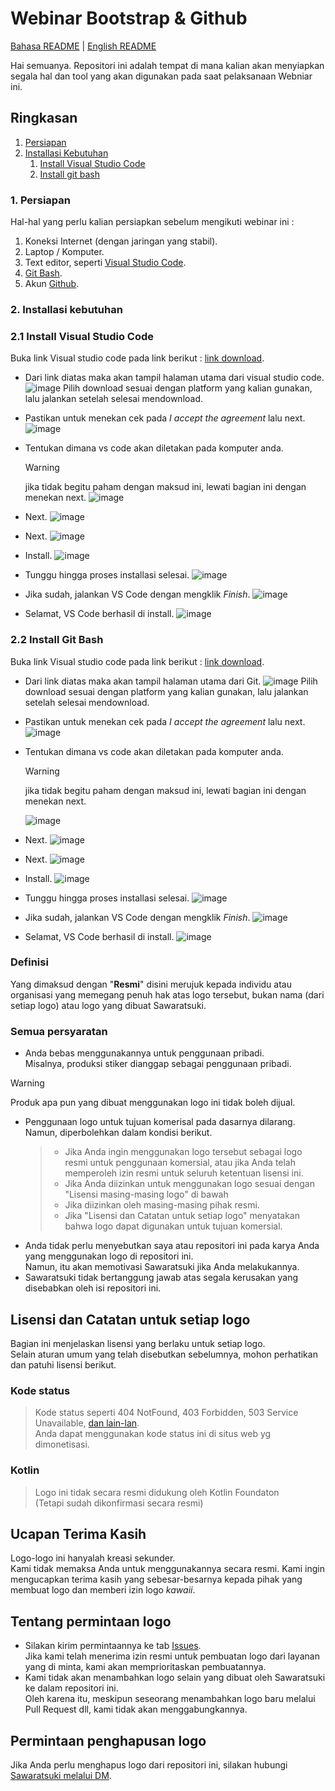 # Webinar Bootstrap & Github

[Bahasa README](./README.md) | [English README](/README_EN.md)

Hai semuanya. Repositori ini adalah tempat di mana kalian akan menyiapkan segala hal dan tool yang akan digunakan pada saat pelaksanaan Webniar ini.

<!-- > [!WARNING]
> Semua logo yang ditampilkan disini merupakan buatan Sawaratsuki dan tidak dibuat oleh layanan atau organisasi masing-masing.  
> Tidak semua logo digunakan secara resmi.  
> Diharapkan untuk tidak terlalu berlebihan dengan elemen "_kawaii_".

> [!IMPORTANT]
> Isi repositori ini **tidak boleh** digunakan untuk AI atau apa pun yang dianggap **serupa** oleh Sawaratsuki.  
> Tolong dicatat. -->

## Ringkasan
1. [Persiapan](#1-persiapan)
2. [Installasi Kebutuhan](#2-installasi-kebutuhan)
    1. [Install Visual Studio Code](#21-install-visual-studio-code)
    2. [Install git bash]()

### 1. Persiapan

Hal-hal yang perlu kalian persiapkan sebelum mengikuti webinar ini :
  1. Koneksi Internet (dengan jaringan yang stabil).
  2. Laptop / Komputer.
  3. Text editor, seperti [Visual Studio Code](https://code.visualstudio.com/).
  4. [Git Bash](https://git-scm.com/).
  5. Akun [Github](https://github.com/).

### 2. Installasi kebutuhan

  ### 2.1 Install Visual Studio Code

  Buka link Visual studio code pada link berikut :
  [link download](https://code.visualstudio.com/).

  - Dari link diatas maka akan tampil halaman utama dari visual studio code.
    ![image](/img/vscode/img01.png)
    Pilih download sesuai dengan platform yang kalian gunakan, lalu jalankan setelah selesai mendownload.

  - Pastikan untuk menekan cek pada _I accept the agreement_ lalu next.
    ![image](/img/vscode/img02.png)

  - Tentukan dimana vs code akan diletakan pada komputer anda.
    > [!WARNING]
    > jika tidak begitu paham dengan maksud ini, lewati bagian ini dengan menekan next.
    ![image](/img//vscode/img03.png)

  - Next.
    ![image](/img/vscode/img04.png)

  - Next.
    ![image](/img/vscode/img05.png)

  - Install.
    ![image](/img/vscode/img06.png)

  - Tunggu hingga proses installasi selesai.
    ![image](/img/vscode/img07.png)

  - Jika sudah, jalankan VS Code dengan mengklik _Finish_.
    ![image](/img/vscode/img08.png)

  - Selamat, VS Code berhasil di install.
    ![image](/img/vscode/img09.png)



  ### 2.2 Install Git Bash

  Buka link Visual studio code pada link berikut :
  [link download](https://git-scm.com/).

  - Dari link diatas maka akan tampil halaman utama dari Git.
    ![image](/img/git/img01.png)
    Pilih download sesuai dengan platform yang kalian gunakan, lalu jalankan setelah selesai mendownload.

  - Pastikan untuk menekan cek pada _I accept the agreement_ lalu next.
    ![image](/img/vscode-win/img02.png)

  - Tentukan dimana vs code akan diletakan pada komputer anda.
      > [!WARNING]
      > jika tidak begitu paham dengan maksud ini, lewati bagian ini dengan menekan next.

    ![image](/img//vscode-win/img03.png)

  - Next.
    ![image](/img/vscode-win/img04.png)

  - Next.
    ![image](/img/vscode-win/img05.png)

  - Install.
    ![image](/img/vscode-win/img06.png)

  - Tunggu hingga proses installasi selesai.
    ![image](/img/vscode-win/img07.png)

  - Jika sudah, jalankan VS Code dengan mengklik _Finish_.
    ![image](/img/vscode-win/img08.png)

  - Selamat, VS Code berhasil di install.
    ![image](/img/vscode-win/img09.png)

### Definisi  

Yang dimaksud dengan "**Resmi**" disini merujuk kepada individu atau organisasi yang memegang penuh hak atas logo tersebut, bukan nama (dari setiap logo) atau logo yang dibuat Sawaratsuki.

### Semua persyaratan

- Anda bebas menggunakannya untuk penggunaan pribadi.  
Misalnya, produksi stiker dianggap sebagai penggunaan pribadi.
> [!WARNING]
> Produk apa pun yang dibuat menggunakan logo ini tidak boleh dijual.
- Penggunaan logo untuk tujuan komerisal pada dasarnya dilarang.  
Namun, diperbolehkan dalam kondisi berikut.
  > - Jika Anda ingin menggunakan logo tersebut sebagai logo resmi untuk penggunaan komersial, atau jika Anda telah memperoleh izin resmi untuk seluruh ketentuan lisensi ini.  
  > - Jika Anda diizinkan untuk menggunakan logo sesuai dengan "Lisensi masing-masing logo" di bawah
  > - Jika diizinkan oleh masing-masing pihak resmi.
  > - Jika "Lisensi dan Catatan untuk setiap logo" menyatakan bahwa logo dapat digunakan untuk tujuan komersial.
- Anda tidak perlu menyebutkan saya atau repositori ini pada karya Anda yang menggunakan logo di repositori ini.  
  Namun, itu akan memotivasi Sawaratsuki jika Anda melakukannya.
- Sawaratsuki tidak bertanggung jawab atas segala kerusakan yang disebabkan oleh isi repositori ini.

## Lisensi dan Catatan untuk setiap logo

Bagian ini menjelaskan lisensi yang berlaku untuk setiap logo.  
Selain aturan umum yang telah disebutkan sebelumnya, mohon perhatikan dan patuhi lisensi berikut.

### Kode status

> Kode status seperti 404 NotFound, 403 Forbidden, 503 Service Unavailable, [dan lain-lan](https://github.com/SAWARATSUKI/KawaiiLogos/tree/main/ResponseCode).  
> Anda dapat menggunakan kode status ini di situs web yg dimonetisasi.

### Kotlin

> Logo ini tidak secara resmi didukung oleh Kotlin Foundaton  
> (Tetapi sudah dikonfirmasi secara resmi)

## Ucapan Terima Kasih

Logo-logo ini hanyalah kreasi sekunder.  
Kami tidak memaksa Anda untuk menggunakannya secara resmi. Kami ingin mengucapkan terima kasih yang sebesar-besarnya kepada pihak yang membuat logo dan memberi izin logo _kawaii_.

## Tentang permintaan logo

- Silakan kirim permintaannya ke tab [Issues](https://github.com/SAWARATSUKI/KawaiiLogos/issues).  
Jika kami telah menerima izin resmi untuk pembuatan logo dari layanan yang di minta, kami akan memprioritaskan pembuatannya.
- Kami tidak akan menambahkan logo selain yang dibuat oleh Sawaratsuki ke dalam repositori ini.  
  Oleh karena itu, meskipun seseorang menambahkan logo baru melalui Pull Request dll, kami tidak akan menggabungkannya.

## Permintaan penghapusan logo

Jika Anda perlu menghapus logo dari repositori ini, silakan hubungi [Sawaratsuki melalui DM](https://x.com/sawaratsuki1004).